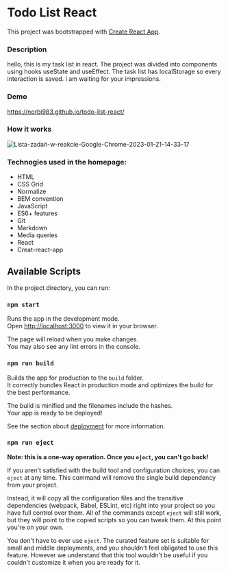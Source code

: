 # Todo List React

This project was bootstrapped with [Create React App](https://github.com/facebook/create-react-app).

### Description

hello, this is my task list in react. The project was divided into components using hooks useState and useEffect. The task list has localStorage so every interaction is saved. I am waiting for your impressions.

### Demo

https://norbi983.github.io/todo-list-react/

### How it works

![Lista-zadań-w-reakcie-Google-Chrome-2023-01-21-14-33-17](https://user-images.githubusercontent.com/114927587/213869867-11fc0c6c-5f49-41a6-8070-a3beeca2896a.gif)

### Technogies used in the homepage:

- HTML
- CSS Grid
- Normalize
- BEM convention
- JavaScript
- ES6+ features
- Git
- Markdown
- Media queries
- React
- Creat-react-app

## Available Scripts

In the project directory, you can run:

### `npm start`

Runs the app in the development mode.\
Open [http://localhost:3000](http://localhost:3000) to view it in your browser.

The page will reload when you make changes.\
You may also see any lint errors in the console.

### `npm run build`

Builds the app for production to the `build` folder.\
It correctly bundles React in production mode and optimizes the build for the best performance.

The build is minified and the filenames include the hashes.\
Your app is ready to be deployed!

See the section about [deployment](https://facebook.github.io/create-react-app/docs/deployment) for more information.

### `npm run eject`

**Note: this is a one-way operation. Once you `eject`, you can't go back!**

If you aren't satisfied with the build tool and configuration choices, you can `eject` at any time. This command will remove the single build dependency from your project.

Instead, it will copy all the configuration files and the transitive dependencies (webpack, Babel, ESLint, etc) right into your project so you have full control over them. All of the commands except `eject` will still work, but they will point to the copied scripts so you can tweak them. At this point you're on your own.

You don't have to ever use `eject`. The curated feature set is suitable for small and middle deployments, and you shouldn't feel obligated to use this feature. However we understand that this tool wouldn't be useful if you couldn't customize it when you are ready for it.


